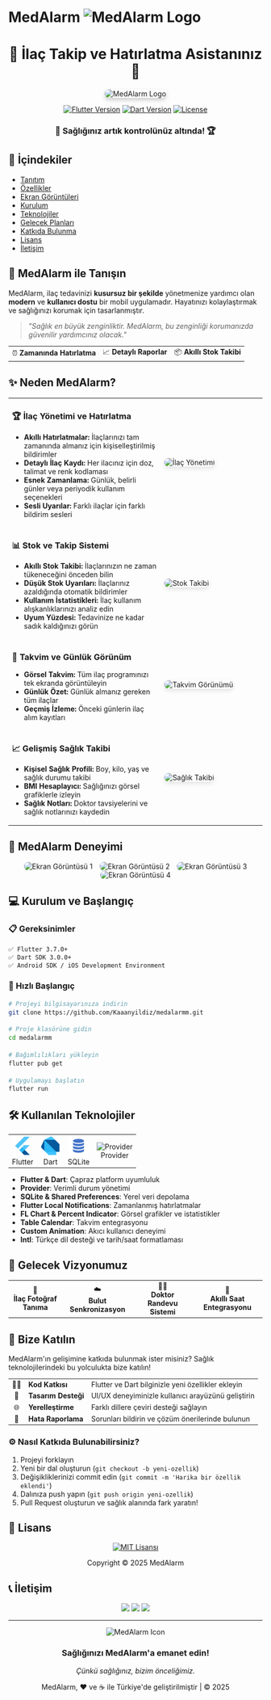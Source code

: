 # MedAlarm <img src="assets/images/placeholder.png" alt="MedAlarm Logo" width="30">

<div align="center">
  <h1>💊 İlaç Takip ve Hatırlatma Asistanınız 💊</h1>
  <img src="assets/images/placeholder.png" alt="MedAlarm Logo" width="200" style="border-radius: 20px; box-shadow: 0 4px 8px rgba(0,0,0,0.2);">
  
  [![Flutter Version](https://img.shields.io/badge/Flutter-3.7.0+-02569B?logo=flutter&logoColor=white&style=for-the-badge)](https://flutter.dev)
  [![Dart Version](https://img.shields.io/badge/Dart-3.0.0+-0175C2?logo=dart&logoColor=white&style=for-the-badge)](https://dart.dev)
  [![License](https://img.shields.io/badge/License-MIT-blue?style=for-the-badge)](LICENSE)
  
  <h3>📱 Sağlığınız artık kontrolünüz altında! 🏆</h3>
</div>

## 📑 İçindekiler

- [Tanıtım](#-medalarm-ile-tanışın)
- [Özellikler](#-neden-medalarm)
- [Ekran Görüntüleri](#-medalarm-deneyimi)
- [Kurulum](#-kurulum-ve-başlangıç)
- [Teknolojiler](#️-kullanılan-teknolojiler)
- [Gelecek Planları](#-gelecek-vizyonumuz)
- [Katkıda Bulunma](#-bize-katılın)
- [Lisans](#-lisans)
- [İletişim](#-iletişim)

## 🌟 MedAlarm ile Tanışın

MedAlarm, ilaç tedavinizi **kusursuz bir şekilde** yönetmenize yardımcı olan **modern** ve **kullanıcı dostu** bir mobil uygulamadır. Hayatınızı kolaylaştırmak ve sağlığınızı korumak için tasarlanmıştır.

> *"Sağlık en büyük zenginliktir. MedAlarm, bu zenginliği korumanızda güvenilir yardımcınız olacak."*

<div align="center">
  <table>
    <tr>
      <td align="center">⏰ <b>Zamanında Hatırlatma</b></td>
      <td align="center">📈 <b>Detaylı Raporlar</b></td>
      <td align="center">📦 <b>Akıllı Stok Takibi</b></td>
    </tr>
  </table>
</div>

## ✨ Neden MedAlarm?

<!-- MedAlarm'ın sizi cezbeden özellikleri -->
<table>
  <tr>
    <td width="60%">
      <h3>🏆 İlaç Yönetimi ve Hatırlatma</h3>
      <ul>
        <li><b>Akıllı Hatırlatmalar:</b> İlaçlarınızı tam zamanında almanız için kişiselleştirilmiş bildirimler</li>
        <li><b>Detaylı İlaç Kaydı:</b> Her ilacınız için doz, talimat ve renk kodlaması</li>
        <li><b>Esnek Zamanlama:</b> Günlük, belirli günler veya periyodik kullanım seçenekleri</li>
        <li><b>Sesli Uyarılar:</b> Farklı ilaçlar için farklı bildirim sesleri</li>
      </ul>
    </td>
    <td width="40%">
      <img src="assets/images/placeholder.png" alt="İlaç Yönetimi" width="100%" style="border-radius: 10px; box-shadow: 0 4px 8px rgba(0,0,0,0.1);">
    </td>
  </tr>
  <tr>
    <td width="60%">
      <h3>📊 Stok ve Takip Sistemi</h3>
      <ul>
        <li><b>Akıllı Stok Takibi:</b> İlaçlarınızın ne zaman tükeneceğini önceden bilin</li>
        <li><b>Düşük Stok Uyarıları:</b> İlaçlarınız azaldığında otomatik bildirimler</li>
        <li><b>Kullanım İstatistikleri:</b> İlaç kullanım alışkanlıklarınızı analiz edin</li>
        <li><b>Uyum Yüzdesi:</b> Tedavinize ne kadar sadık kaldığınızı görün</li>
      </ul>
    </td>
    <td width="40%">
      <img src="assets/images/placeholder.png" alt="Stok Takibi" width="100%" style="border-radius: 10px; box-shadow: 0 4px 8px rgba(0,0,0,0.1);">
    </td>
  </tr>
  <tr>
    <td width="60%">
      <h3>📆 Takvim ve Günlük Görünüm</h3>
      <ul>
        <li><b>Görsel Takvim:</b> Tüm ilaç programınızı tek ekranda görüntüleyin</li>
        <li><b>Günlük Özet:</b> Günlük almanız gereken tüm ilaçlar</li>
        <li><b>Geçmiş İzleme:</b> Önceki günlerin ilaç alım kayıtları</li>
      </ul>
    </td>
    <td width="40%">
      <img src="assets/images/placeholder.png" alt="Takvim Görünümü" width="100%" style="border-radius: 10px; box-shadow: 0 4px 8px rgba(0,0,0,0.1);">
    </td>
  </tr>
  <tr>
    <td width="60%">
      <h3>📈 Gelişmiş Sağlık Takibi</h3>
      <ul>
        <li><b>Kişisel Sağlık Profili:</b> Boy, kilo, yaş ve sağlık durumu takibi</li>
        <li><b>BMI Hesaplayıcı:</b> Sağlığınızı görsel grafiklerle izleyin</li>
        <li><b>Sağlık Notları:</b> Doktor tavsiyelerini ve sağlık notlarınızı kaydedin</li>
      </ul>
    </td>
    <td width="40%">
      <img src="assets/images/placeholder.png" alt="Sağlık Takibi" width="100%" style="border-radius: 10px; box-shadow: 0 4px 8px rgba(0,0,0,0.1);">
    </td>
  </tr>
</table>

## 🚀 MedAlarm Deneyimi

<div align="center">
  <img src="assets/images/placeholder.png" alt="Ekran Görüntüsü 1" width="24%" style="border-radius: 8px; margin: 0 5px;">
  <img src="assets/images/placeholder.png" alt="Ekran Görüntüsü 2" width="24%" style="border-radius: 8px; margin: 0 5px;">
  <img src="assets/images/placeholder.png" alt="Ekran Görüntüsü 3" width="24%" style="border-radius: 8px; margin: 0 5px;">
  <img src="assets/images/placeholder.png" alt="Ekran Görüntüsü 4" width="24%" style="border-radius: 8px; margin: 0 5px;">
</div>

## 💻 Kurulum ve Başlangıç

### 📋 Gereksinimler

```
✅ Flutter 3.7.0+
✅ Dart SDK 3.0.0+
✅ Android SDK / iOS Development Environment
```

### 🔧 Hızlı Başlangıç

```bash
# Projeyi bilgisayarınıza indirin
git clone https://github.com/Kaaanyildiz/medalarmm.git

# Proje klasörüne gidin
cd medalarmm

# Bağımlılıkları yükleyin
flutter pub get

# Uygulamayı başlatın
flutter run
```

## 🛠️ Kullanılan Teknolojiler 

<div align="center">
  <table>
    <tr>
      <td align="center"><img src="https://raw.githubusercontent.com/github/explore/80688e429a7d4ef2fca1e82350fe8e3517d3494d/topics/flutter/flutter.png" width="40px" alt="Flutter"><br>Flutter</td>
      <td align="center"><img src="https://raw.githubusercontent.com/github/explore/80688e429a7d4ef2fca1e82350fe8e3517d3494d/topics/dart/dart.png" width="40px" alt="Dart"><br>Dart</td>
      <td align="center"><img src="https://raw.githubusercontent.com/github/explore/80688e429a7d4ef2fca1e82350fe8e3517d3494d/topics/sql/sql.png" width="40px" alt="SQLite"><br>SQLite</td>
      <td align="center"><img src="https://avatars.githubusercontent.com/u/31393716?s=200&v=4" width="40px" alt="Provider"><br>Provider</td>
    </tr>
  </table>
</div>

- **Flutter & Dart**: Çapraz platform uyumluluk
- **Provider**: Verimli durum yönetimi
- **SQLite & Shared Preferences**: Yerel veri depolama
- **Flutter Local Notifications**: Zamanlanmış hatırlatmalar
- **FL Chart & Percent Indicator**: Görsel grafikler ve istatistikler
- **Table Calendar**: Takvim entegrasyonu
- **Custom Animation**: Akıcı kullanıcı deneyimi
- **Intl**: Türkçe dil desteği ve tarih/saat formatlaması

## 🔮 Gelecek Vizyonumuz

<div align="center">
  <table>
    <tr>
      <td align="center">📸<br><b>İlaç Fotoğraf Tanıma</b></td>
      <td align="center">☁️<br><b>Bulut Senkronizasyon</b></td>
      <td align="center">👨‍⚕️<br><b>Doktor Randevu Sistemi</b></td>
      <td align="center">📱<br><b>Akıllı Saat Entegrasyonu</b></td>
    </tr>
  </table>
</div>

## 🤝 Bize Katılın

MedAlarm'ın gelişimine katkıda bulunmak ister misiniz? Sağlık teknolojilerindeki bu yolculukta bize katılın!

<div align="center">
  <table>
    <tr>
      <td align="center">👨‍💻</td>
      <td><b>Kod Katkısı</b></td>
      <td>Flutter ve Dart bilginizle yeni özellikler ekleyin</td>
    </tr>
    <tr>
      <td align="center">🎨</td>
      <td><b>Tasarım Desteği</b></td>
      <td>UI/UX deneyiminizle kullanıcı arayüzünü geliştirin</td>
    </tr>
    <tr>
      <td align="center">🌐</td>
      <td><b>Yerelleştirme</b></td>
      <td>Farklı dillere çeviri desteği sağlayın</td>
    </tr>
    <tr>
      <td align="center">🐛</td>
      <td><b>Hata Raporlama</b></td>
      <td>Sorunları bildirin ve çözüm önerilerinde bulunun</td>
    </tr>
  </table>
</div>

### ⚙️ Nasıl Katkıda Bulunabilirsiniz?

1. Projeyi forklayın
2. Yeni bir dal oluşturun (`git checkout -b yeni-ozellik`)
3. Değişikliklerinizi commit edin (`git commit -m 'Harika bir özellik eklendi'`)
4. Dalınıza push yapın (`git push origin yeni-ozellik`)
5. Pull Request oluşturun ve sağlık alanında fark yaratın!

## 📜 Lisans

<div align="center">
  
  [![MIT Lisansı](https://img.shields.io/badge/Lisans-MIT-blue?style=for-the-badge)](LICENSE)
  
  Copyright © 2025 MedAlarm
  
</div>

## 📞 İletişim

<div align="center">
  <a href="mailto:info@medalarm.com"><img src="https://img.shields.io/badge/Email-info%40medalarm.com-red?style=for-the-badge&logo=gmail"></a>
  <a href="https://twitter.com/medalarm"><img src="https://img.shields.io/badge/Twitter-%40medalarm-1DA1F2?style=for-the-badge&logo=twitter&logoColor=white"></a>
  <a href="https://www.linkedin.com/company/medalarm"><img src="https://img.shields.io/badge/LinkedIn-medalarm-0077B5?style=for-the-badge&logo=linkedin"></a>
</div>

---

<div align="center">
  <img src="assets/images/placeholder.png" alt="MedAlarm Icon" width="60">
  <h3>Sağlığınızı MedAlarm'a emanet edin!</h3>
  <p><i>Çünkü sağlığınız, bizim önceliğimiz.</i></p>
  <p>MedAlarm, ❤️ ve ☕ ile Türkiye'de geliştirilmiştir | © 2025</p>
</div>


